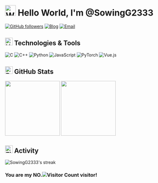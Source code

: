 # <img src="https://raw.githubusercontent.com/Tarikul-Islam-Anik/Animated-Fluent-Emojis/master/Emojis/Hand%20gestures/Waving%20Hand.png" alt="Waving Hand" width="35" height="35" /> Hello World, I'm @SowingG2333

<div align="left">
  
[![GitHub followers](https://img.shields.io/github/followers/SowingG2333?style=social)](https://github.com/SowingG2333)
[![Blog](https://img.shields.io/badge/Blog-SowingG2333-blue?style=flat&logo=ghost)](https://sowingg2333.github.io)
[![Email](https://img.shields.io/badge/Email-donghangduan@gmail.com-red?style=flat&logo=gmail)](mailto:donghangduan@gmail.com)

</div>

## <img src="https://raw.githubusercontent.com/Tarikul-Islam-Anik/Animated-Fluent-Emojis/master/Emojis/Objects/Hammer%20and%20Wrench.png" alt="Hammer and Wrench" width="25" height="25" /> Technologies & Tools

<div align="left">
  
![C](https://img.shields.io/badge/c-%2300599C.svg?style=for-the-badge&logo=c&logoColor=white)
![C++](https://img.shields.io/badge/c++-%2300599C.svg?style=for-the-badge&logo=c%2B%2B&logoColor=white)
![Python](https://img.shields.io/badge/python-%2314354C.svg?style=for-the-badge&logo=python&logoColor=white)
![JavaScript](https://img.shields.io/badge/javascript-%23323330.svg?style=for-the-badge&logo=javascript&logoColor=%23F7DF1E)
![PyTorch](https://img.shields.io/badge/pytorch-%23EE4C2C.svg?style=for-the-badge&logo=pytorch&logoColor=white)
![Vue.js](https://img.shields.io/badge/vuejs-%2335495e.svg?style=for-the-badge&logo=vue.js&logoColor=%234FC08D)

</div>

## <img src="https://raw.githubusercontent.com/Tarikul-Islam-Anik/Animated-Fluent-Emojis/master/Emojis/Objects/Bar%20Chart.png" alt="Bar Chart" width="25" height="25" /> GitHub Stats

<div align="left">
  <img height="180em" src="https://github-readme-stats.vercel.app/api?username=SowingG2333&show_icons=true&theme=tokyonight&include_all_commits=true&count_private=true"/>
  <img height="180em" src="https://github-readme-stats.vercel.app/api/top-langs/?username=SowingG2333&layout=compact&langs_count=7&theme=tokyonight"/>
</div>

## <img src="https://raw.githubusercontent.com/Tarikul-Islam-Anik/Animated-Fluent-Emojis/master/Emojis/Travel%20and%20places/Fire.png" alt="Fire" width="25" height="25" /> Activity

<div align="left">
  <img src="https://github-readme-streak-stats.herokuapp.com/?user=SowingG2333&theme=tokyonight" alt="SowingG2333's streak"/>
</div>

<div align="left">
  
### You are my NO.![Visitor Count](https://profile-counter.glitch.me/{SowingG2333}/count.svg) visitor!
  
</div>
